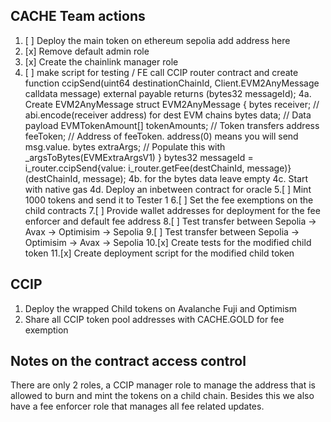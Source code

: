 ## CACHE Team actions
1. [ ]  Deploy the main token on ethereum sepolia add address here 
2. [x]  Remove default admin role 
3. [x]  Create the chainlink manager role
4. [ ] make script for testing / FE call CCIP router contract and create 
 function ccipSend(uint64 destinationChainId, Client.EVM2AnyMessage calldata message)
  external
  payable
  returns (bytes32 messageId);
  4a. Create EVM2AnyMessage
    struct EVM2AnyMessage {
    bytes receiver; // abi.encode(receiver address) for dest EVM chains
    bytes data; // Data payload 
    EVMTokenAmount[] tokenAmounts; // Token transfers
    address feeToken; // Address of feeToken. address(0) means you will send msg.value.
    bytes extraArgs; // Populate this with _argsToBytes(EVMExtraArgsV1)
  }
   bytes32 messageId = i_router.ccipSend{value: i_router.getFee(destChainId, message)}(destChainId, message);
  4b. for the bytes data leave empty
  4c. Start with native gas 
  4d. Deploy an inbetween contract for oracle
5.[ ] Mint 1000 tokens and send it to Tester 1 
6.[ ] Set the fee exemptions on the child contracts
7.[ ] Provide wallet addresses for deployment for the fee enforcer and default fee address
8.[ ] Test transfer between Sepolia -> Avax -> Optimisim -> Sepolia
9.[ ] Test transfer between Sepolia -> Optimisim -> Avax -> Sepolia
10.[x] Create tests for the modified child token
11.[x] Create deployment script for the modified child token
## CCIP
1. Deploy the wrapped Child tokens on Avalanche Fuji and Optimism 
2. Share all CCIP token pool addresses with CACHE.GOLD for fee exemption 


## Notes on the contract access control
There are only 2 roles, a CCIP manager role to manage the address that is allowed to burn and mint the tokens on a child chain.
Besides this we also have a fee enforcer role that manages all fee related updates.

   
